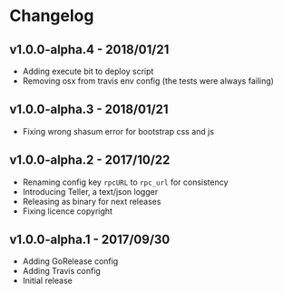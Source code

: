 # Changelog

## v1.0.0-alpha.4 - 2018/01/21

- Adding execute bit to deploy script
- Removing osx from travis env config (the tests were always failing)

## v1.0.0-alpha.3 - 2018/01/21

- Fixing wrong shasum error for bootstrap css and js

## v1.0.0-alpha.2 - 2017/10/22

- Renaming config key `rpcURL` to `rpc_url` for consistency
- Introducing Teller, a text/json logger
- Releasing as binary for next releases
- Fixing licence copyright

## v1.0.0-alpha.1 - 2017/09/30

- Adding GoRelease config
- Adding Travis config
- Initial release
